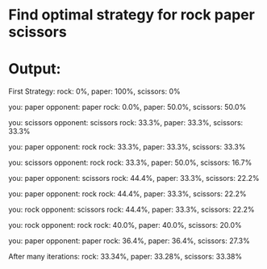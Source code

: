 # Find optimal strategy for rock paper scissors

# Output:

First Strategy:
rock: 0%, paper: 100%, scissors: 0%

you: paper opponent: paper
rock: 0.0%, paper: 50.0%, scissors: 50.0%

you: scissors opponent: scissors
rock: 33.3%, paper: 33.3%, scissors: 33.3%

you: paper opponent: rock
rock: 33.3%, paper: 33.3%, scissors: 33.3%

you: scissors opponent: rock
rock: 33.3%, paper: 50.0%, scissors: 16.7%

you: paper opponent: scissors
rock: 44.4%, paper: 33.3%, scissors: 22.2%

you: paper opponent: rock
rock: 44.4%, paper: 33.3%, scissors: 22.2%

you: rock opponent: scissors
rock: 44.4%, paper: 33.3%, scissors: 22.2%

you: rock opponent: rock
rock: 40.0%, paper: 40.0%, scissors: 20.0%

you: paper opponent: paper
rock: 36.4%, paper: 36.4%, scissors: 27.3%

After many iterations:
rock: 33.34%, paper: 33.28%, scissors: 33.38%
